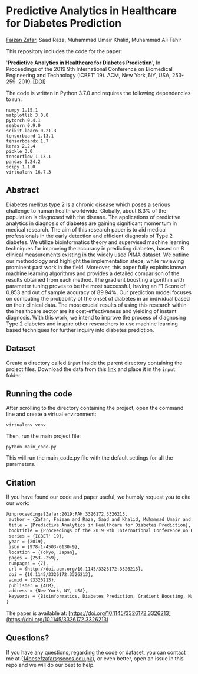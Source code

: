 # Predictive Analytics in Healthcare for Diabetes Prediction

[Faizan Zafar](https://faizanzafar40.github.io/), Saad Raza, Muhammad Umair Khalid, Muhammad Ali Tahir 

This repository includes the code for the paper:

'**Predictive Analytics in Healthcare for Diabetes Prediction**', In Proceedings of the 2019 9th International Conference on Biomedical Engineering and Technology (ICBET' 19). ACM, New York, NY, USA, 253-259. 2019. [[DOI]](https://doi.org/10.1145/3326172.3326213)

The code is written in Python 3.7.0 and requires the following dependencies to run:
```
numpy 1.15.1
matplotlib 3.0.0
pytorch 0.4.1
seaborn 0.9.0
scikit-learn 0.21.3
tensorboard 1.13.1
tensorboardx 1.7
keras 2.2.4
pickle 3.0
tensorflow 1.13.1
pandas 0.24.2
scipy 1.1.0
virtualenv 16.7.3
```

## Abstract

Diabetes mellitus type 2 is a chronic disease which poses a serious challenge to human health worldwide. Globally, about 8.3% of the population is diagnosed with the disease. The applications of predictive analytics in diagnosis of diabetes are gaining significant momentum in medical research. The aim of this research paper is to aid medical professionals in the early detection and efficient diagnosis of Type 2 diabetes. We utilize bioinformatics theory and supervised machine learning techniques for improving the accuracy in predicting diabetes, based on 8 clinical measurements existing in the widely used PIMA dataset. We outline our methodology and highlight the implementation steps, while reviewing prominent past work in the field. Moreover, this paper fully exploits known machine learning algorithms and provides a detailed comparison of the results obtained from each method. The gradient boosting algorithm with parameter tuning proves to be the most successful, having an F1 Score of 0.853 and out of sample accuracy of 89.94%. Our prediction model focuses on computing the probability of the onset of diabetes in an individual based on their clinical data. The most crucial results of using this research within the healthcare sector are its cost-effectiveness and yielding of instant diagnosis. With this work, we intend to improve the process of diagnosing Type 2 diabetes and inspire other researchers to use machine learning based techniques for further inquiry into diabetes prediction.

 
## Dataset

Create a directory called `input` inside the parent directory containing the project files. Download the data from this 
[link](https://www.kaggle.com/uciml/pima-indians-diabetes-database) and place it in the `input` folder.

## Running the code

After scrolling to the directory containing the project, open the command line and create a virtual environment:

```
virtualenv venv
```

Then, run the main project file:

```
python main_code.py
```

This will run the main_code.py file with the default settings for all the parameters.

## Citation

If you have found our code and paper useful, we humbly request you to cite our work:
```tex
@inproceedings{Zafar:2019:PAH:3326172.3326213,
 author = {Zafar, Faizan and Raza, Saad and Khalid, Muhammad Umair and Tahir, Muhammad Ali},
 title = {Predictive Analytics in Healthcare for Diabetes Prediction},
 booktitle = {Proceedings of the 2019 9th International Conference on Biomedical Engineering and Technology},
 series = {ICBET' 19},
 year = {2019},
 isbn = {978-1-4503-6130-9},
 location = {Tokyo, Japan},
 pages = {253--259},
 numpages = {7},
 url = {http://doi.acm.org/10.1145/3326172.3326213},
 doi = {10.1145/3326172.3326213},
 acmid = {3326213},
 publisher = {ACM},
 address = {New York, NY, USA},
 keywords = {Bioinformatics, Diabetes Prediction, Gradient Boosting, Machine Learning},
} 

```

The paper is available at: [https://doi.org/10.1145/3326172.3326213](https://doi.org/10.1145/3326172.3326213)

## Questions?

If you have any questions, regarding the code or dataset, you can contact me at (14besefzafar@seecs.edu.pk), or even better, open an issue in this repo and we will do our best to help.
